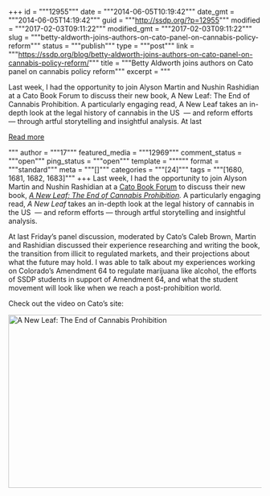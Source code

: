 +++
id = """12955"""
date = """2014-06-05T10:19:42"""
date_gmt = """2014-06-05T14:19:42"""
guid = """http://ssdp.org/?p=12955"""
modified = """2017-02-03T09:11:22"""
modified_gmt = """2017-02-03T09:11:22"""
slug = """betty-aldworth-joins-authors-on-cato-panel-on-cannabis-policy-reform"""
status = """publish"""
type = """post"""
link = """https://ssdp.org/blog/betty-aldworth-joins-authors-on-cato-panel-on-cannabis-policy-reform/"""
title = """Betty Aldworth joins authors on Cato panel on cannabis policy reform"""
excerpt = """<p>Last week, I had the opportunity to join Alyson Martin and Nushin Rashidian at a Cato Book Forum to discuss their new book, A New Leaf: The End of Cannabis Prohibition. A particularly engaging read, A New Leaf takes an in-depth look at the legal history of cannabis in the US  &#8212; and reform efforts &#8212; through artful storytelling and insightful analysis. At last</p>
<div class="h10"></div>
<p><a class="more-link2 flat" href="https://ssdp.org/blog/betty-aldworth-joins-authors-on-cato-panel-on-cannabis-policy-reform/">Read more</a></p>
"""
author = """17"""
featured_media = """12969"""
comment_status = """open"""
ping_status = """open"""
template = """"""
format = """standard"""
meta = """[]"""
categories = """[24]"""
tags = """[1680, 1681, 1682, 1683]"""
+++
Last week, I had the opportunity to join Alyson Martin and Nushin Rashidian at a <a title="Cato Book Forum: A New Leaf" href="http://www.cato.org/events/new-leaf-end-cannabis-prohibition" target="_blank">Cato Book Forum</a> to discuss their new book, <em><a title="SSDP Reources - Books" href="http://ssdp.org/resources/books#anewleaf" target="_blank">A New Leaf: The End of Cannabis Prohibition</a>.</em> A particularly engaging read, <em>A New Leaf</em> takes an in-depth look at the legal history of cannabis in the US  &#8212; and reform efforts &#8212; through artful storytelling and insightful analysis.

At last Friday&#8217;s panel discussion, moderated by Cato&#8217;s Caleb Brown, Martin and Rashidian discussed their experience researching and writing the book, the transition from illicit to regulated markets, and their projections about what the future may hold. I was able to talk about my experiences working on Colorado&#8217;s Amendment 64 to regulate marijuana like alcohol, the efforts of SSDP students in support of Amendment 64, and what the student movement will look like when we reach a post-prohibition world.

Check out the video on Cato&#8217;s site:

<a href="http://www.cato.org/events/new-leaf-end-cannabis-prohibition" target="_blank"><img class="aligncenter wp-image-12969" src="http://ssdp.org/assets/Screen-Shot-2014-06-05-at-5.00.40-AM.png" alt="A New Leaf: The End of Cannabis Prohibition" width="620" height="344" /></a>
